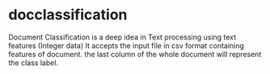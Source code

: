 # docclassification
Document Classification is a deep idea in Text processing using text features (Integer data)
It accepts the input file in csv format containing features of document. the last column of the whole document will represent the class label.
